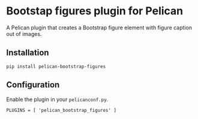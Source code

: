 # Bootstap figures plugin for Pelican

A Pelican plugin that creates a Bootstrap figure element with figure caption out of images.

## Installation
```
pip install pelican-bootstrap-figures
```

## Configuration
Enable the plugin in your `pelicanconf.py`.
```
PLUGINS = [ 'pelican_bootstrap_figures' ]
```